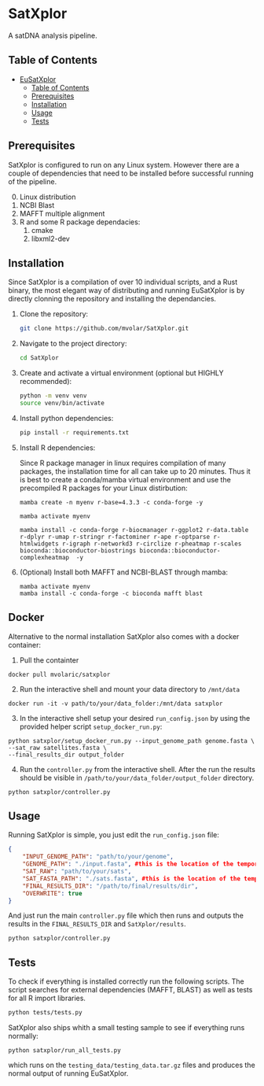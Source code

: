 # SatXplor

A satDNA analysis pipeline.

## Table of Contents

- [EuSatXplor](#eusatxplor)
  - [Table of Contents](#table-of-contents)
  - [Prerequisites](#prerequisites)
  - [Installation](#installation)
  - [Usage](#usage)
  - [Tests](#tests)

## Prerequisites

SatXplor is configured to run on any Linux system. However there are a couple of dependencies that need to be installed before successful running of the pipeline.

0. Linux distribution
1. NCBI Blast
2. MAFFT multiple alignment 
3. R and some R package dependacies: 
   1. cmake
   2. libxml2-dev

## Installation

Since SatXplor is a compilation of over 10 individual scripts, and a Rust binary, the most elegant way of distributing and running EuSatXplor is by directly clonning the repository and installing the dependancies. 


1. Clone the repository:

    ```bash
    git clone https://github.com/mvolar/SatXplor.git
    ```

2. Navigate to the project directory:

    ```bash
    cd SatXplor
    ```

3. Create and activate a virtual environment (optional but HIGHLY recommended):

    ```bash
    python -m venv venv
    source venv/bin/activate  
    ```

4. Install python dependencies:

    ```bash
    pip install -r requirements.txt
    ```

5. Install R dependencies:

    Since R package manager in linux requires compilation of many packages, the installation time for all can take up to 20 minutes. Thus it is best to create a conda/mamba virtual environment and use the precompiled R packages for your Linux distirbution:
    
    ```
    mamba create -n myenv r-base=4.3.3 -c conda-forge -y 

    mamba activate myenv

    mamba install -c conda-forge r-biocmanager r-ggplot2 r-data.table r-dplyr r-umap r-stringr r-factominer r-ape r-optparse r-htmlwidgets r-igraph r-networkd3 r-circlize r-pheatmap r-scales bioconda::bioconductor-biostrings bioconda::bioconductor-complexheatmap  -y 
    ```


6. (Optional) Install both MAFFT and NCBI-BLAST through mamba:

    ```
    mamba activate myenv
    mamba install -c conda-forge -c bioconda mafft blast
    ```

## Docker

Alternative to the normal installation SatXplor also comes with a docker container:

1. Pull the containter
```
docker pull mvolaric/satxplor
```
2. Run the interactive shell and mount your data directory to `/mnt/data`
```
docker run -it -v path/to/your/data_folder:/mnt/data satxplor
```
3. In the interactive shell setup your desired `run_config.json` by using the provided helper script `setup_docker_run.py`:

```
python satxplor/setup_docker_run.py --input_genome_path genome.fasta \
--sat_raw satellites.fasta \
--final_results_dir output_folder
```

4. Run the `controller.py` from the interactive shell. After the run the results should be visible in `/path/to/your/data_folder/output_folder` directory.

```
python satxplor/controller.py
```

## Usage

Running SatXplor is simple, you just edit the `run_config.json` file:

```json
{
    "INPUT_GENOME_PATH": "path/to/your/genome",
    "GENOME_PATH": "./input.fasta", #this is the location of the temporary copy
	"SAT_RAW": "path/to/your/sats",
    "SAT_FASTA_PATH": "./sats.fasta", #this is the location of the temporary copy
    "FINAL_RESULTS_DIR": "/path/to/final/results/dir",
    "OVERWRITE": true
}
```

And just run the main `controller.py` file which then runs and outputs the results in the `FINAL_RESULTS_DIR` and `SatXplor/results`.

```
python satxplor/controller.py
```

## Tests

To check if everything is installed correctly run the following scripts. The script searches for external dependencies (MAFFT, BLAST) as well as tests for all R import libraries.
``` bash
python tests/tests.py
```

SatXplor also ships whith a small testing sample to see if everything runs normally:

```
python satxplor/run_all_tests.py
```
which runs on the `testing_data/testing_data.tar.gz` files and produces the normal output of running EuSatXplor.

